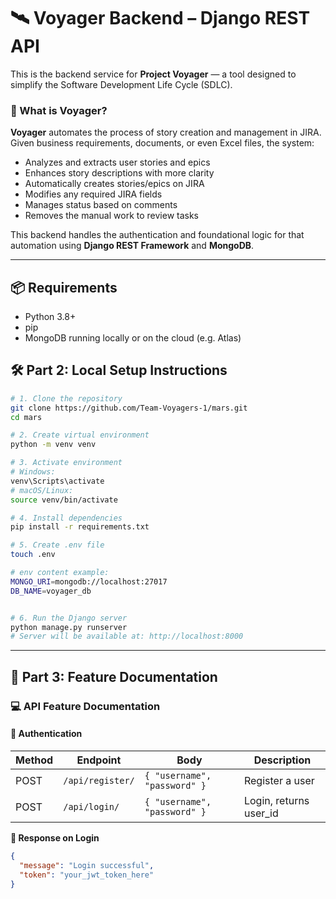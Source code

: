 # 🛰️ Voyager Backend – Django REST API

This is the backend service for **Project Voyager** — a tool designed to simplify the Software Development Life Cycle (SDLC).

### 🚀 What is Voyager?

**Voyager** automates the process of story creation and management in JIRA. Given business requirements, documents, or even Excel files, the system:

- Analyzes and extracts user stories and epics
- Enhances story descriptions with more clarity
- Automatically creates stories/epics on JIRA
- Modifies any required JIRA fields
- Manages status based on comments
- Removes the manual work to review tasks

This backend handles the authentication and foundational logic for that automation using **Django REST Framework** and **MongoDB**.

---

## 📦 Requirements

- Python 3.8+
- pip
- MongoDB running locally or on the cloud (e.g. Atlas)

## 🛠️ Part 2: Local Setup Instructions

```bash
# 1. Clone the repository
git clone https://github.com/Team-Voyagers-1/mars.git
cd mars

# 2. Create virtual environment
python -m venv venv

# 3. Activate environment
# Windows:
venv\Scripts\activate
# macOS/Linux:
source venv/bin/activate

# 4. Install dependencies
pip install -r requirements.txt

# 5. Create .env file
touch .env

# env content example:
MONGO_URI=mongodb://localhost:27017
DB_NAME=voyager_db


# 6. Run the Django server
python manage.py runserver
# Server will be available at: http://localhost:8000

```

---

## 📘 Part 3: Feature Documentation

### 💻 API Feature Documentation

#### 🔐 Authentication

| Method | Endpoint         | Body                         | Description            |
| ------ | ---------------- | ---------------------------- | ---------------------- |
| POST   | `/api/register/` | `{ "username", "password" }` | Register a user        |
| POST   | `/api/login/`    | `{ "username", "password" }` | Login, returns user_id |

**🔐 Response on Login**

```json
{
  "message": "Login successful",
  "token": "your_jwt_token_here"
}
```
